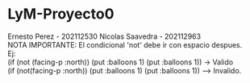 # LyM-Proyecto0
Ernesto Perez - 202112530
Nicolas Saavedra - 202112963
<br />
NOTA IMPORTANTE: El condicional 'not' debe ir con espacio despues. <br />
Ej: <br />
  (if (not (facing-p :north)) (put :balloons 1) (put :balloons 1)) -> Valido<br />
  (if (not(facing-p :north)) (put :balloons 1) (put :balloons 1)) --> Invalido.<br />
